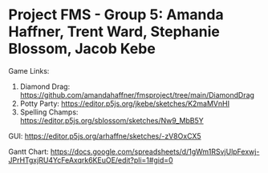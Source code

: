 # Project FMS - Group 5: Amanda Haffner, Trent Ward, Stephanie Blossom, Jacob Kebe

Game Links:
1. Diamond Drag: https://github.com/amandahaffner/fmsproject/tree/main/DiamondDrag
2. Potty Party: https://editor.p5js.org/jkebe/sketches/K2maMVnHI
3. Spelling Champs: https://editor.p5js.org/sblossom/sketches/Nw9_MbB5Y

GUI: https://editor.p5js.org/arhaffne/sketches/-zV8OxCX5

Gantt Chart: https://docs.google.com/spreadsheets/d/1gWm1RSvjUlpFexwj-JPrHTgxjRU4YcFeAxqrk6KEuOE/edit?pli=1#gid=0
